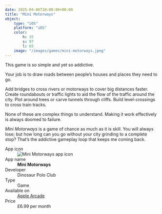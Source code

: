 ```yaml
---
date: 2025-04-06T10:00:00+00:00
title: "Mini Motorways"
object:
    type: "iOS"
    platform: "iOS"
    color:
        h: 35
        s: 97
        l: 65
    image: "/images/games/mini-motorways.jpeg"
---
```


This game is so simple and yet so addictive.

Your job is to draw roads between people’s houses and places they need to go. 

Add bridges to cross rivers or motorways to cover big distances faster. Create roundabouts or traffic lights to aid the flow of the traffic around the city. Plot around trees or carve tunnels through cliffs. Build level-crossings to cross train tracks.

None of these are complex things to understand. Making it work effectively is always doomed to failure.

*Mini Motorways* is a game of chance as much as it is skill. You will always lose; but how long can you go without your city grinding to a complete stop? That’s the addictive gameplay loop that keeps me coming back.

<section class="key-value key-value--app-list">
    <dl class="key-value--item key-value--item--app-sheet">
        <dt class="key-value--key sr-only">App icon</dt>
        <dd class="key-value--value key-value--value--app-icon">
            <img class="app-icon large" src="/images/games/mini-motorways.jpeg" alt="Mini Motorways app icon">
        </dd>
        <dt class="key-value--key sr-only">App name</dt>
        <dd class="key-value--value"><strong>Mini Motorways</strong></dd>
        <dt class="key-value--key sr-only">Developer</dt>
        <dd class="key-value--value small-text secondary-text">Dinosaur Polo Club</dd>
        <dt class="key-value--key sr-only">Type</dt>
        <dd class="key-value--value small-text secondary-text">Game</dd>
        <dt class="key-value--key">Available on</dt>
        <dd class="key-value--value align-right"><a href="https://apps.apple.com/gb/app/mini-motorways/id1453901000">Apple Arcade</a></dd>
        <dt class="key-value--key">Price</dt>
        <dd class="key-value--value align-right">£6.99 per month</dd>
    </dl>
</section>